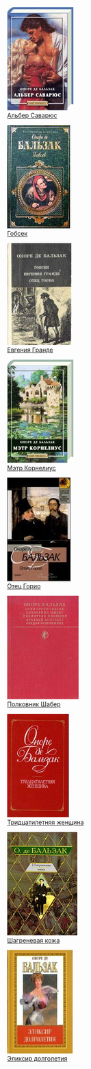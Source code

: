 ![](Альбер%20Саварюс.jpg)  
[Альбер Саварюс](Альбер%20Саварюс.md)

![](Гобсек.jpg)  
[Гобсек](Гобсек.md)

![](Евгения%20Гранде.jpg)  
[Евгения Гранде](Евгения%20Гранде.md)

![](Мэтр%20Корнелиус.jpg)  
[Мэтр Корнелиус](Мэтр%20Корнелиус.md)

![](Отец%20Горио.jpg)  
[Отец Горио](Отец%20Горио.md)

![](Полковник%20Шабер.jpg)  
[Полковник Шабер](Полковник%20Шабер.md)

![](Тридцатилетняя%20женщина.jpg)  
[Тридцатилетняя женщина](Тридцатилетняя%20женщина.md)

![](Шагреневая%20кожа.jpg)  
[Шагреневая кожа](Шагреневая%20кожа.md)

![](Эликсир%20долголетия.jpg)  
[Эликсир долголетия](Эликсир%20долголетия.md)
